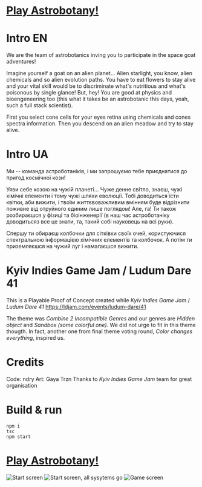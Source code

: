# [Play Astrobotany!](https://ndry.github.io/astrobotany/public/)

# Intro EN

We are the team of astrobotanics inving you to participate in the space goat adventures!

Imagine yourself a goat on an alien planet... Alien starlight, you know, alien chemicals and so alien evolution paths. You have to eat flowers to stay alive and your vital skill would be to discriminate what's nutritious and what's poisonous by single glance! But, hey! You are good at physics and bioengeneering too (this what it takes be an astrobotanic this days, yeah, such a full stack scientist). 

First you select cone cells for your eyes retina using chemicals and cones spectra information. Then you descend on an alien meadow and try to stay alive.

# Intro UA

Ми -- команда астроботаніків, і ми запрошуємо тебе приєднатися до пригод космічної кози!

Уяви себе козою на чужій планеті... Чуже денне світло, знаєш, чужі хімічні елементи і тому чужі шляхи еволюції. Тобі доводиться їсти квітки, аби вижити, і твоїм життєвоважливим вмінням буде відрізнити поживне від отруйного єдиним лише поглядом! Але, га! Ти також розбираєшся у фізиці та біоінженерії (в наш час астроботаніку доводитьсяз все це знати, та, такий собі науковець на всі руки).

Спершу ти обираєш колбочки для сітківки своїх очей, користуючися спектральною інформацією хімічних елементів та колбочок. А потім ти приземляєшся на чужий луг і намагаєшся вижити.

# Kyiv Indies Game Jam / Ludum Dare 41

This is a Playable Proof of Concept created while *Kyiv Indies Game Jam* / *Ludum Dare 41*
https://ldjam.com/events/ludum-dare/41

The theme was *Combine 2 Incompatible Genres* and our genres are *Hidden object* and *Sandbox (some colorful one)*. We did not urge to fit in this theme thougth. In fact, another one from final theme voting round, *Color changes everything*, inspired us.

# Credits

Code: ndry
Art: Gaya Trzn
Thanks to *Kyiv Indies Game Jam* team for great organisation

# Build & run

```
npm i
tsc
npm start
```


# [Play Astrobotany!](https://ndry.github.io/astrobotany/public/)

![Start screen](https://ndry.github.io/astrobotany/public/screenshots/start-none.png "Start screen")
![Start screen, all sysytems go](https://ndry.github.io/astrobotany/public/screenshots/start-all-go.png "Start screen, all sysytems go")
![Game screen](https://ndry.github.io/astrobotany/public/screenshots/gameplay.png "Game screen")
